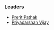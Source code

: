 ### Leaders

* [Prerit Pathak](mailto:prerit.pathak@owasp.org)
* [Priyadarshan Vijay](mailto:priyadarshan.vijay@owasp.org)
